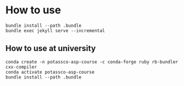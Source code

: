 # How to use

    bundle install --path .bundle
    bundle exec jekyll serve --incremental

## How to use at university

    conda create -n potassco-asp-course -c conda-forge ruby rb-bundler cxx-compiler
    conda activate potassco-asp-course
    bundle install --path .bundle
